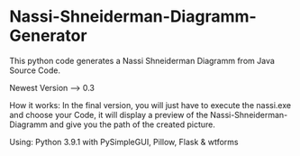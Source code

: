 # Nassi-Shneiderman-Diagramm-Generator
This python code generates a Nassi Shneiderman Diagramm from Java Source Code.

Newest Version --> 0.3

How it works:
In the final version, you will just have to execute the nassi.exe and choose your Code, it will display a preview of the Nassi-Shneiderman-Diagramm and give you the path of the created picture.

Using:
Python 3.9.1 with 
PySimpleGUI, Pillow, Flask & wtforms
